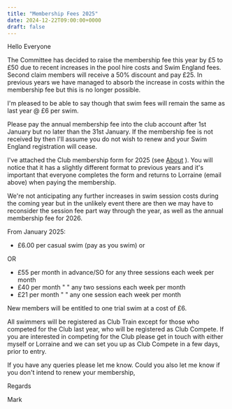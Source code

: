 ```yaml
---
title: "Membership Fees 2025"
date: 2024-12-22T09:00:00+0000
draft: false
---
```

Hello Everyone

The Committee has decided to raise the membership fee this year by £5 to £50 due to recent increases in the pool hire costs and Swim England fees. Second claim members will receive a 50% discount and pay £25. In previous years we have managed to absorb the increase in costs within the membership fee but this is no longer possible. 

I'm pleased to be able to say though that swim fees will remain the same as last year @ £6 per swim. 

Please pay the annual membership fee into the club account after 1st January but no later than the 31st January. If the membership fee is not received by then I'll assume you do not wish to renew and your Swim England registration will cease.

I've attached the Club membership form for 2025 (see [About](/about) ).  You will notice that it has a slightly different format to previous years and it's important that everyone completes the form and returns to Lorraine (email above) when paying the membership.

We're not anticipating any further increases in swim session costs during the coming year but in the unlikely event there are then we may have to reconsider the session fee part way through the year, as well as the annual membership fee for 2026. 

From January 2025:

- £6.00 per casual swim (pay as you swim) or 

OR

- £55 per month in advance/SO for any three sessions each week per month
- £40 per month       "              "    any two sessions each week per month
- £21 per month       "              "    any one session each week per month

New members will be entitled to one trial swim at a cost of £6.

All swimmers will be registered as Club Train except for those who competed for the Club last year, who will be registered as Club Compete. If you are interested in competing for the Club please get in touch with either myself or Lorraine and we can set you up as Club Compete in a few days, prior to entry.

If you have any queries please let me know. Could you also let me know if you don't intend to renew your membership,

Regards

Mark
<!--more-->

